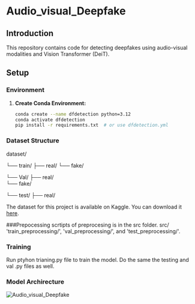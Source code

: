 # Audio_visual_Deepfake

## Introduction

This repository contains code for detecting deepfakes using audio-visual modalities and Vision Transformer (DeiT).

## Setup

### Environment

1. **Create Conda Environment:**
   ```bash
   conda create --name dfdetection python=3.12
   conda activate dfdetection
   pip install -r requirements.txt  # or use dfdetection.yml

### Dataset Structure 
dataset/

└── train/
    ├── real/ 
    └── fake/
    
└── Val/
    ├── real/  
    └── fake/

└── test/
    ├── real/  


The dataset for this project is available on Kaggle. You can download it [here](https://www.kaggle.com/c/deepfake-detection-challenge).
    
###Prepocessing 
scrtipts of preprocesing is in the src folder.
src/
 'train_preprocessing/', 'val_preprocessing/', and 'test_preprocessing/'.

 ### Training
 Run ptyhon trianing.py file to train the model.
 Do the same the testing and val .py files as well.

 ### Model Archirecture 
 
![Audio_visual_Deepfake](ModelArchitecure.jpg)
